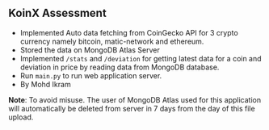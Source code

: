 <h2>KoinX Assessment</h2>

* Implemented Auto data fetching from CoinGecko API for 3 crypto currency namely bitcoin, matic-network and ethereum.
* Stored the data on MongoDB Atlas Server
* Implemented <code>/stats</code> and <code>/deviation</code> for getting latest data for a coin and deviation in price by reading data from MongoDB database.
* Run <code>main.py</code> to run web application server.
* By Mohd Ikram

<b>Note</b>: To avoid misuse. The user of MongoDB Atlas used for this application will automatically be deleted from server in 7 days from the day of this file upload.
